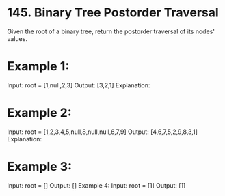 # 145. Binary Tree Postorder Traversal

Given the root of a binary tree, return the postorder traversal of its nodes' values.

# Example 1:

Input: root = [1,null,2,3]
Output: [3,2,1]
Explanation:

# Example 2:

Input: root = [1,2,3,4,5,null,8,null,null,6,7,9]
Output: [4,6,7,5,2,9,8,3,1]
Explanation:

# Example 3:
Input: root = []
Output: []
Example 4:
Input: root = [1]
Output: [1]
